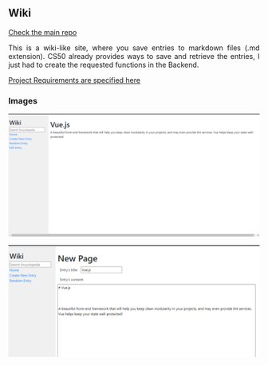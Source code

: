 ## Wiki

[Check the main repo](https://github.com/JorgeEncinas/CS50-Web-Compiled)

<p align="justify">This is a wiki-like site, where you save entries to markdown files (.md extension). CS50 already provides ways to save and retrieve the entries,
I just had to create the requested functions in the Backend. </p>

[Project Requirements are specified here](https://cs50.harvard.edu/web/2020/projects/1/wiki/)

### Images

![Screen 1](screenshots/wiki-screen1.png)

![Screen 2](screenshots/wiki-screen2.png)
